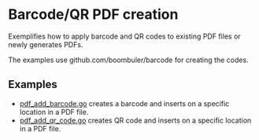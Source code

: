 # Barcode/QR PDF creation

Exemplifies how to apply barcode and QR codes to existing PDF files or newly generates PDFs.

The examples use github.com/boombuler/barcode for creating the codes.

## Examples

- [pdf_add_barcode.go](pdf_add_barcode.go) creates a barcode and inserts on a specific location in a PDF file.
- [pdf_add_qr_code.go](pdf_add_qr_code.go) creates QR code and inserts on a specific location in a PDF file.
